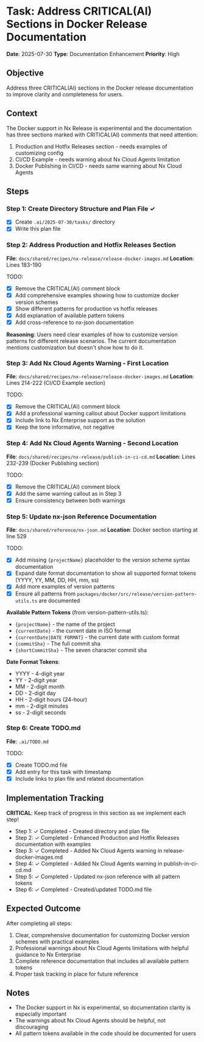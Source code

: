 # Task: Address CRITICAL(AI) Sections in Docker Release Documentation

**Date**: 2025-07-30
**Type**: Documentation Enhancement
**Priority**: High

## Objective
Address three CRITICAL(AI) sections in the Docker release documentation to improve clarity and completeness for users.

## Context
The Docker support in Nx Release is experimental and the documentation has three sections marked with CRITICAL(AI) comments that need attention:
1. Production and Hotfix Releases section - needs examples of customizing config
2. CI/CD Example - needs warning about Nx Cloud Agents limitation
3. Docker Publishing in CI/CD - needs same warning about Nx Cloud Agents

## Steps

### Step 1: Create Directory Structure and Plan File ✓
- [x] Create `.ai/2025-07-30/tasks/` directory
- [x] Write this plan file

### Step 2: Address Production and Hotfix Releases Section
**File**: `docs/shared/recipes/nx-release/release-docker-images.md`
**Location**: Lines 183-190

TODO:
- [x] Remove the CRITICAL(AI) comment block
- [x] Add comprehensive examples showing how to customize docker version schemes
- [x] Show different patterns for production vs hotfix releases
- [x] Add explanation of available pattern tokens
- [x] Add cross-reference to nx-json documentation

**Reasoning**: Users need clear examples of how to customize version patterns for different release scenarios. The current documentation mentions customization but doesn't show how to do it.

### Step 3: Add Nx Cloud Agents Warning - First Location
**File**: `docs/shared/recipes/nx-release/release-docker-images.md`
**Location**: Lines 214-222 (CI/CD Example section)

TODO:
- [x] Remove the CRITICAL(AI) comment block
- [x] Add a professional warning callout about Docker support limitations
- [x] Include link to Nx Enterprise support as the solution
- [x] Keep the tone informative, not negative

### Step 4: Add Nx Cloud Agents Warning - Second Location
**File**: `docs/shared/recipes/nx-release/publish-in-ci-cd.md`
**Location**: Lines 232-239 (Docker Publishing section)

TODO:
- [x] Remove the CRITICAL(AI) comment block
- [x] Add the same warning callout as in Step 3
- [x] Ensure consistency between both warnings

### Step 5: Update nx-json Reference Documentation
**File**: `docs/shared/reference/nx-json.md`
**Location**: Docker section starting at line 529

TODO:
- [x] Add missing `{projectName}` placeholder to the version scheme syntax documentation
- [x] Expand date format documentation to show all supported format tokens (YYYY, YY, MM, DD, HH, mm, ss)
- [x] Add more examples of version patterns
- [x] Ensure all patterns from `packages/docker/src/release/version-pattern-utils.ts` are documented

**Available Pattern Tokens** (from version-pattern-utils.ts):
- `{projectName}` - the name of the project
- `{currentDate}` - the current date in ISO format
- `{currentDate|DATE FORMAT}` - the current date with custom format
- `{commitSha}` - The full commit sha
- `{shortCommitSha}` - The seven character commit sha

**Date Format Tokens**:
- YYYY - 4-digit year
- YY - 2-digit year
- MM - 2-digit month
- DD - 2-digit day
- HH - 2-digit hours (24-hour)
- mm - 2-digit minutes
- ss - 2-digit seconds

### Step 6: Create TODO.md
**File**: `.ai/TODO.md`

TODO:
- [x] Create TODO.md file
- [x] Add entry for this task with timestamp
- [x] Include links to plan file and related documentation

## Implementation Tracking

**CRITICAL**: Keep track of progress in this section as we implement each step!

- Step 1: ✓ Completed - Created directory and plan file
- Step 2: ✓ Completed - Enhanced Production and Hotfix Releases documentation with examples
- Step 3: ✓ Completed - Added Nx Cloud Agents warning in release-docker-images.md
- Step 4: ✓ Completed - Added Nx Cloud Agents warning in publish-in-ci-cd.md
- Step 5: ✓ Completed - Updated nx-json reference with all pattern tokens
- Step 6: ✓ Completed - Created/updated TODO.md file

## Expected Outcome

After completing all steps:
1. Clear, comprehensive documentation for customizing Docker version schemes with practical examples
2. Professional warnings about Nx Cloud Agents limitations with helpful guidance to Nx Enterprise
3. Complete reference documentation that includes all available pattern tokens
4. Proper task tracking in place for future reference

## Notes
- The Docker support in Nx is experimental, so documentation clarity is especially important
- The warnings about Nx Cloud Agents should be helpful, not discouraging
- All pattern tokens available in the code should be documented for users
